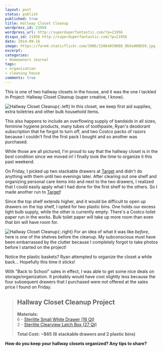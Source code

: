 ```yaml
---
layout: post
status: publish
published: true
title: Hallway Closet Cleanup
wordpress_id: 21956
wordpress_url: http://superduperfantastic.com/?p=21956
disqus_id: 21956 http://superduperfantastic.com/?p=21956
date: 2014-09-16
image: https://farm4.staticflickr.com/3906/15064839008_8b5ed08b59.jpg
excerpt:
categories:
- Homeowners Journal
tags:
- organization
- cleaning house
comments: true
---
```

This is one of two hallway closets in the house, and it was the one I tackled in Project: Hallway Closet Cleanup (super creative, I know).

![Hallway Closet Cleanup](https://farm4.staticflickr.com/3906/15064839008_8b5ed08b59.jpg){:.left} In this closet, we keep first aid supplies, extra toiletries and other bulk household items. 

This also happens to include an overflowing supply of bandaids in all sizes, feminine hygiene products, many tubes of toothpaste, Ryan's deodorant subscription that he forgot to turn off, and two Costco packs of razors because I couldn't find the first pack I bought and so another was purchased.

While those are all pictured, I'm proud to say that the hallway closet is in the _best_ condition since we moved in! I finally took the time to organize it this past weekend.

On Friday, I picked up two stackable drawers at [Target](http://target.com/ "Target") and didn't do anything with them until two evenings later. After clearing out one shelf and organizing personal care items into and next to the two drawers, I realized that I could easily apply what I had done for the first shelf to the others. So I made another run to [Target](http://target.com/ "Target")!

Since the top shelf extends higher, and it would be difficult to open up drawers on the top shelf, I opted for two plastic bins. One holds our excess light bulb supply, while the other is currently empty. There's a Costco toilet paper run in the works. Bulk toilet paper will take up more room than even that bin will have room for.

![Hallway Closet Cleanup](https://farm4.staticflickr.com/3863/15064710210_ee59a6326a_n.jpg){:.right} For an idea of what it was like _before_, here is one of the shelves before the cleanup. My subconscious must have been embarrassed by the clutter because I completely forgot to take photos before I started on the project! 

Notice the plastic baskets? Ryan attempted to organize the closet a while back... Hopefully this time it sticks!

With "Back to School" sales in effect, I was able to get some nice deals on storage/organization. It probably would have cost slightly less because the four subsequent drawers that I purchased were not offered at the sales price I found on Friday.

> ## Hallway Closet Cleanup Project
> 
>   
> **Materials:**  
> 6 - [Sterilite Small White Drawer (16 Qt)](http://www.target.com/p/sterilite-small-drawer/-/A-13796190#prodSlot=medium_1_1&term=sterilite+drawer)  
> 2 - [Sterilite Clearview Latch Box (27 Qt)](http://www.target.com/p/sterilite-clearview-latch-27-qt-6-8-gal-storage-bin-purple/-/A-13794505#prodSlot=medium_1_4&term=sterilite)
> 
> **Total Cost: ~$65 (6 stackable drawers and 2 plastic bins)**

**How do you keep your hallway closets organized? Any tips to share?**